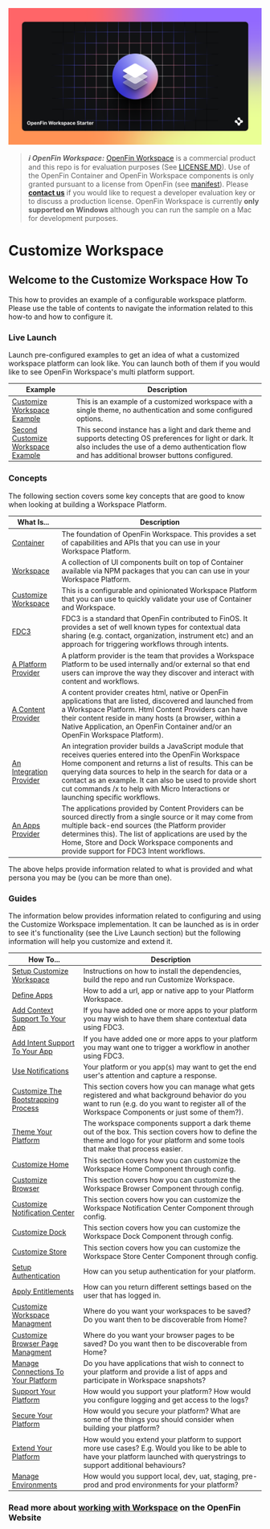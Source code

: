 ![OpenFin Workspace - Customize Workspace - Creating a custom workspace platform](../../assets/OpenFin-Workspace-Starter.png)

> **_:information_source: OpenFin Workspace:_** [OpenFin Workspace](https://www.openfin.co/workspace/) is a commercial product and this repo is for evaluation purposes (See [LICENSE.MD](LICENSE.MD)). Use of the OpenFin Container and OpenFin Workspace components is only granted pursuant to a license from OpenFin (see [manifest](public/manifest.fin.json)). Please [**contact us**](https://www.openfin.co/workspace/poc/) if you would like to request a developer evaluation key or to discuss a production license.
> OpenFin Workspace is currently **only supported on Windows** although you can run the sample on a Mac for development purposes.

# Customize Workspace

## Welcome to the Customize Workspace How To

This how to provides an example of a configurable workspace platform. Please use the table of contents to navigate the information related to this how-to and how to configure it.

### Live Launch

Launch pre-configured examples to get an idea of what a customized workspace platform can look like. You can launch both of them if you would like to see OpenFin Workspace's multi platform support.

| Example                                                                                        | Description                                                                                                                                                                                                                                                                                                                                                 |
| ---------------------------------------------------------------------------------------------- | ----------------------------------------------------------------------------------------------------------------------------------------------------------------------------------------------------------------------------------------------------------------------------------------------------------------------------------------------------------- |
| [Customize Workspace Example](https://start.openfin.co/?manifest=https%3A%2F%2Fbuilt-on-openfin.github.io%2Fworkspace-starter%2Fworkspace%2Fv9.0.0%2Fcustomize-workspace%2Fmanifest.fin.json)             | This is an example of a customized workspace with a single theme, no authentication and some configured options.                                                                                                                                                                                |
| [Second Customize Workspace Example](https://start.openfin.co/?manifest=https%3A%2F%2Fbuilt-on-openfin.github.io%2Fworkspace-starter%2Fworkspace%2Fv9.0.0%2Fcustomize-workspace%2Fsecond.manifest.fin.json)                                       | This second instance has a light and dark theme and supports detecting OS preferences for light or dark. It also includes the use of a demo authentication flow and has additional browser buttons configured.                                                                                                                                           |

### Concepts

The following section covers some key concepts that are good to know when looking at building a Workspace Platform.

| What Is...                                                                                        | Description                                                                                                                                                                                                                                                                                                                                                 |
| ---------------------------------------------------------------------------------------------- | ----------------------------------------------------------------------------------------------------------------------------------------------------------------------------------------------------------------------------------------------------------------------------------------------------------------------------------------------------------- |
| [Container](./docs/what-is-container)             | The foundation of OpenFin Workspace. This provides a set of capabilities and APIs that you can use in your Workspace Platform.                                                                                                                                                                                |
| [Workspace](./docs/what-is-workspace)                                       | A collection of UI components built on top of Container available via NPM packages that you can can use in your Workspace Platform.                                                                                                                                           |
| [Customize Workspace](./docs/what-is-customize-workspace)                         | This is a configurable and opinionated Workspace Platform that you can use to quickly validate your use of Container and Workspace.                                                                                                           |
| [FDC3](./docs/what-is-fdc3)                                     | FDC3 is a standard that OpenFin contributed to FinOS. It provides a set of well known types for contextual data sharing (e.g. contact, organization, instrument etc) and an approach for triggering workflows through intents.                                                                                                                                             |
| [A Platform Provider](./docs/what-is-a-platform-provider)                       | A platform provider is the team that provides a Workspace Platform to be used internally and/or external so that end users can improve the way they discover and interact with content and workflows.                                                                                                                                                              |
| [A Content Provider](./docs/what-is-a-content-provider)                         | A content provider creates html, native or OpenFin applications that are listed, discovered and launched from a Workspace Platform. Html Content Providers can have their content reside in many hosts (a browser, within a Native Application, an OpenFin Container and/or an OpenFin Workspace Platform).                                                                                                                                                                                   |
| [An Integration Provider](./docs/what-is-an-integration-provider)                         | An integration provider builds a JavaScript module that receives queries entered into the OpenFin Workspace Home component and returns a list of results. This can be querying data sources to help in the search for data or a contact as an example. It can also be used to provide short cut commands /x to help with Micro Interactions or launching specific workflows.                                                                                                                                                             |
| [An Apps Provider](./docs/what-is-an-apps-provider)                                   | The applications provided by Content Providers can be sourced directly from a single source or it may come from multiple back-end sources (the Platform provider determines this). The list of applications are used by the Home, Store and Dock Workspace components and provide support for FDC3 Intent workflows.                                                                                                                                                                                     |

The above helps provide information related to what is provided and what persona you may be (you can be more than one).

### Guides

The information below provides information related to configuring and using the Customize Workspace implementation. It can be launched as is in order to see it's functionality (see the Live Launch section) but the following information will help you customize and extend it.

| How To...                                                                                        | Description                                                                                                                                                                                                                                                                                                                                                 |
| ---------------------------------------------------------------------------------------------- | ----------------------------------------------------------------------------------------------------------------------------------------------------------------------------------------------------------------------------------------------------------------------------------------------------------------------------------------------------------- |
| [Setup Customize Workspace](./docs/how-to-setup-customize-workspace)             | Instructions on how to install the dependencies, build the repo and run Customize Workspace.                                                                                                                                                                               |
| [Define Apps](./docs/how-to-define-apps)                                       | How to add a url, app or native app to your Platform Workspace.                                                                                                                                           |
| [Add Context Support To Your App](./docs/how-to-add-context-support-to-your-app)                         | If you have added one or more apps to your platform you may wish to have them share contextual data using FDC3.                                                                                                           |
| [Add Intent Support To Your App](./docs/how-to-add-intent-support-to-your-app)                                     | If you have added one or more apps to your platform you may want one to trigger a workflow in another using FDC3.                                                                                                                                             |
| [Use Notifications](./docs/how-to-use-notifications)                       | Your platform or you app(s) may want to get the end user's attention and capture a response.                                                                                                                                                              |
| [Customize The Bootstrapping Process](./docs/how-to-customize-the-bootstraping-process)                         | This section covers how you can manage what gets registered and what background behavior do you want to run (e.g. do you want to register all of the Workspace Components or just some of them?).                                                                                                                                                                                   |
| [Theme Your Platform](./docs/how-to-theme-your-platform)                         | The workspace components support a dark theme out of the box. This section covers how to define the theme and logo for your platform and some tools that make that process easier.                                                                                                                                                             |
| [Customize Home](./docs/how-to-customize-home)                                   | This section covers how you can customize the Workspace Home Component through config.                                                                                                                                                                                     |
| [Customize Browser](./docs/how-to-customize-browser)                                   | This section covers how you can customize the Workspace Browser Component through config.                                                                                                                                                                                     |
| [Customize Notification Center](./docs/how-to-customize-notification-center)                                   | This section covers how you can customize the Workspace Notification Center Component through config.                                                                                                                                                                                     |
| [Customize Dock](./docs/how-to-customize-dock)                                   | This section covers how you can customize the Workspace Dock Component through config.                                                                                                                                                                                     |
| [Customize Store](./docs/how-to-customize-store)                                   | This section covers how you can customize the Workspace Store Center Component through config.                                                                                                                                                                                     |
| [Setup Authentication](./docs/how-to-authenticate)                                   | How can you setup authentication for your platform.                                                                                                                                                                                     |
| [Apply Entitlements](./docs/how-to-apply-entitlements)                                   | How can you return different settings based on the user that has logged in.                                                                                                                                                                                     |
| [Customize Workspace Managment](./docs/how-to-customize-workspace-management)                                   | Where do you want your workspaces to be saved? Do you want then to be discoverable from Home?                                                                                                                                                                                     |
| [Customize Browser Page Managment](./docs/how-to-customize-page-management)                                   | Where do you want your browser pages to be saved? Do you want then to be discoverable from Home?                                                                                                                                                                                     |
| [Manage Connections To Your Platform](./docs/how-to-manage-connections-to-your-platform)                                   | Do you have applications that wish to connect to your platform and provide a list of apps and participate in Workspace snapshots?                                                                              |
| [Support Your Platform](./docs/how-to-support-your-platform)                                   | How would you support your platform? How would you configure logging and get access to the logs?                                                                                                                         |    
| [Secure Your Platform](./docs/how-to-secure-your-platform)                                   | How would you secure your platform? What are some of the things you should consider when building your platform?                                                                                                                         |  
| [Extend Your Platform](./docs/how-to-extend-your-platform)                                   | How would you extend your platform to support more use cases? E.g. Would you like to be able to have your platform launched with querystrings to support additional behaviours?                                                                                                                       |  
| [Manage Environments](./docs/how-to-manage-environments)                                   | How would you support local, dev, uat, staging, pre-prod and prod environments for your platform?                                                                                                                         |



### Read more about [working with Workspace](https://developers.openfin.co/of-docs/docs/overview-of-workspace) on the OpenFin Website
